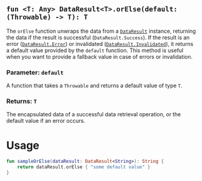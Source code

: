 ## `fun <T: Any> DataResult<T>.orElse(default: (Throwable) -> T): T`

The `orElse` function unwraps the data from a [`DataResult`](../DATA_RESULT.md) instance, returning the data if the result is successful 
(`DataResult.Success`). If the result is an error ([`DataResult.Error`](../DATA_RESULT.md)) or invalidated ([`DataResult.Invalidated`](../DATA_RESULT.md)), it 
returns a default value provided by the `default` function. This method is useful when you want to provide a fallback 
value in case of errors or invalidation.

### Parameter: `default`
A function that takes a `Throwable` and returns a default value of type `T`.

### Returns: `T`
The encapsulated data of a successful data retrieval operation, or the default value if an error occurs.

# Usage
```kotlin
fun sampleOrElse(dataResult: DataResult<String>): String {
    return dataResult.orElse { "some default value" }
}